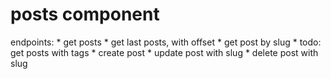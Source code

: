 # posts component

endpoints:
        * get posts
        * get last posts, with offset
        * get post by slug
        * todo: get posts with tags
        * create post
        * update post with slug
        * delete post with slug
